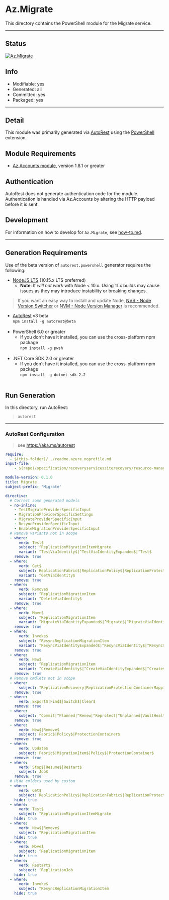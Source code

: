 <!-- region Generated -->
# Az.Migrate
This directory contains the PowerShell module for the Migrate service.

---
## Status
[![Az.Migrate](https://img.shields.io/powershellgallery/v/Az.Migrate.svg?style=flat-square&label=Az.Migrate "Az.Migrate")](https://www.powershellgallery.com/packages/Az.Migrate/)

## Info
- Modifiable: yes
- Generated: all
- Committed: yes
- Packaged: yes

---
## Detail
This module was primarily generated via [AutoRest](https://github.com/Azure/autorest) using the [PowerShell](https://github.com/Azure/autorest.powershell) extension.

## Module Requirements
- [Az.Accounts module](https://www.powershellgallery.com/packages/Az.Accounts/), version 1.8.1 or greater

## Authentication
AutoRest does not generate authentication code for the module. Authentication is handled via Az.Accounts by altering the HTTP payload before it is sent.

## Development
For information on how to develop for `Az.Migrate`, see [how-to.md](how-to.md).
<!-- endregion -->

---
## Generation Requirements
Use of the beta version of `autorest.powershell` generator requires the following:
- [NodeJS LTS](https://nodejs.org) (10.15.x LTS preferred)
  - **Note**: It *will not work* with Node < 10.x. Using 11.x builds may cause issues as they may introduce instability or breaking changes.
> If you want an easy way to install and update Node, [NVS - Node Version Switcher](../nodejs/installing-via-nvs.md) or [NVM - Node Version Manager](../nodejs/installing-via-nvm.md) is recommended.
- [AutoRest](https://aka.ms/autorest) v3 beta <br>`npm install -g autorest@beta`<br>&nbsp;
- PowerShell 6.0 or greater
  - If you don't have it installed, you can use the cross-platform npm package <br>`npm install -g pwsh`<br>&nbsp;
- .NET Core SDK 2.0 or greater
  - If you don't have it installed, you can use the cross-platform npm package <br>`npm install -g dotnet-sdk-2.2`<br>&nbsp;

## Run Generation
In this directory, run AutoRest:
> `autorest`

---
### AutoRest Configuration
> see https://aka.ms/autorest

``` yaml
require:
  - $(this-folder)/../readme.azure.noprofile.md
input-file:
    - $(repo)/specification/recoveryservicessiterecovery/resource-manager/Microsoft.RecoveryServices/stable/2018-01-10/service.json

module-version: 0.1.0
title: Migrate 
subject-prefix: 'Migrate'

directive:
  # Correct some generated models
  - no-inline:
    - TestMigrateProviderSpecificInput
    - MigrationProviderSpecificSettings
    - MigrateProviderSpecificInput
    - ResyncProviderSpecificInput
    - EnableMigrationProviderSpecificInput
  # Remove variants not in scope
  - where:
      verb: Test$
      subject: ^ReplicationMigrationItemMigrate
      variant: ^TestViaIdentity$|^TestViaIdentityExpanded$|^Test$
    remove: true
  - where:
      verb: Get$
      subject: ReplicationFabric$|ReplicationPolicy$|ReplicationProtectionContainer$|ReplicationMigrationItem$|ReplicationJob$
      variant: ^GetViaIdentity$
    remove: true
  - where:
      verb: Remove$
      subject: ^ReplicationMigrationItem
      variant: ^DeleteViaIdentity$
    remove: true
  - where:
      verb: Move$
      subject: ^ReplicationMigrationItem
      variant: ^MigrateViaIdentityExpanded$|^Migrate$|^MigrateViaIdentity$
    remove: true
  - where:
      verb: Invoke$
      subject: ^ResyncReplicationMigrationItem
      variant: ^ResyncViaIdentityExpanded$|^ResyncViaIdentity$|^Resync$
    remove: true
  - where:
      verb: New$
      subject: ^ReplicationMigrationItem
      variant: ^CreateViaIdentity$|^CreateViaIdentityExpanded$|^Create$
    remove: true
  # Remove cmdlets not in scope
  - where:
      subject: ^ReplicationRecovery|ReplicationProtectionContainerMapping$|ReplicationEvent$|ReplicationAlertSetting$|ReplicationLogicalNetwork$|^ReplicationProtectedItem|^ReplicationNetwork|^ReplicationStorage|RecoveryPoint$|ProtectableItem$|FabricGateway$|FabricToAad$
    remove: true
  - where:
      verb: Export$|Find$|Switch$|Clear$
    remove: true
  - where:
      subject: ^Commit|^Planned|^Renew|^Reprotect|^Unplanned|VaultHealth$|vCenter$|ComputeSize$|FabricConsistency$
    remove: true
  - where:
      verb: New$|Remove$
      subject: Fabric$|Policy$|ProtectionContainer$
    remove: true
  - where:
      verb: Update$
      subject: Fabric$|MigrationItem$|Policy$|ProtectionContainer$
    remove: true
  - where:
      verb: Stop$|Resume$|Restart$
      subject: Job$
    remove: true
  # Hide cmldets used by custom
  - where:
      verb: Get$
      subject: ReplicationPolicy$|ReplicationFabric$|ReplicationProtectionContainer$|ReplicationMigrationItem$|ReplicationJob$
    hide: true
  - where:
      verb: Test$
      subject: ^ReplicationMigrationItemMigrate
    hide: true
  - where:
      verb: New$|Remove$
      subject: ^ReplicationMigrationItem
    hide: true
  - where:
      verb: Move$
      subject: ^ReplicationMigrationItem
    hide: true
  - where:
      verb: Restart$
      subject: ^ReplicationJob
    hide: true
  - where:
      verb: Invoke$
      subject: ^ResyncReplicationMigrationItem
    hide: true
